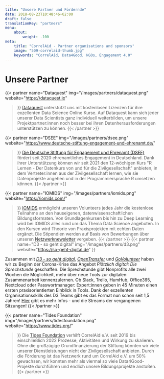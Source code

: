 ```yaml
---
title: "Unsere Partner und Fördernde"
date: 2018-08-23T10:48:46+02:00
draft: false
translationKey: "partners"
menu: 
    about:
        weight: -100
meta:
    title: "CorrelAid - Partner organisations and sponsors"
    image: "509-correlaid-thumb.jpg"
    keywords: "CorrelAid, Data4Good, NGOs, Engagement 4.0"
---
```



# Unsere Partner

{{< partner 
    name="Dataquest"
    img="/images/partners/dataquest.png"
    website="https://dataquest.io"
>}}
[Dataquest](https://dataquest.io) unterstützt uns mit kostenlosen Lizenzen für ihre exzellenten Data Science Online Kurse. Auf Dataquest kann sich jeder unserer Data Scientists ganz individuell weiterbilden, um unsere Projektpartner:innen noch besser bei ihren Datenherausforderungen unterstützen zu können. 
{{< /partner >}}

{{< partner 
    name="DSEE"
    img="/images/partners/dsee.png"
    website="https://www.deutsche-stiftung-engagement-und-ehrenamt.de/"
>}}
[Die Deutsche Stiftung für Engagement und Ehrenamt (DSEE)](https://www.deutsche-stiftung-engagement-und-ehrenamt.de/) fördert seit 2020 ehrenamtliches Engagement in Deutschland. Dank ihrer Unterstützung können wir seit 2021 den 12-wöchigen Kurs "R Lernen - Der Datenkurs von und für die Zivilgesellschaft" anbieten, in dem Vertreter:innen aus der Zivilgesellschaft lernen, wie sie Datenprojekte angehen und in der Programmiersprache R umsetzen können.
{{< /partner >}}

{{< partner 
    name="IOMIDS"
    img="/images/partners/iomids.png"
    website="https://iomids.com/"
>}}
[IOMIDS](https://iomids.com/) ermöglicht unseren Volunteers jedes Jahr die kostenlose Teilnahme an den hauseigenen, datenwissenschaftlichen Bildungsformaten. Von Grundlagenkursen bis hin zu Deep Learning wird bei IOMIDS alles rund um das Thema Data Science angeboten. In den Kursen wird Theorie von Praxisprojekten mit echten Daten ergänzt. Die Stipendien werden auf Basis von Bewerbungen über unseren [Netzwerknewsletter](https://correlaid.us12.list-manage.com/subscribe?u=b294bf2834adf5d89bdd2dd5a&id=915f3f3eff) vergeben.
{{< /partner >}}
{{< partner 
    name="D3 - so geht digital"
    img="/images/partners/d3.png"
    website="https://so-geht-digital.de"
>}}

Zusammen mit [*D3 - so geht digital*](https://so-geht-digital.de), [*OpenTransfer*](https://opentransfer.de/) und [*GoVolunteer*](https://govolunteer.com) haben wir zu Beginn der Corona-Krise das Angebot *Plötzlich digital: Die Sprechstunde* geschaffen. Die Sprechstunde gibt Nonprofits alle zwei Wochen die Möglichkeit, mehr über neue Tools zur digitalen Zusammenarbeit kennenzulernen. Ob Slack, Trello, HumHub, Office365, Nextcloud oder Passwortmanager: Expert:innen geben in 45 Minuten einen ersten praxisorientierten Einblick in Tools. Dank der exzellenten Organisationsskills des D3 Teams gibt es das Format nun schon seit 1,5 Jahren! [Hier](https://so-geht-digital.de/ploetzlich-digital-die-sprechstunde/) gibt es mehr Infos - und die Streams der vergangenen Sitzungen! 
{{< /partner >}}

{{< partner 
    name="Tides Foundation"
    img="/images/partners/tidesfoundation.png"
    website="https://www.tides.org/"
>}}
Die [Tides Foundation](https://www.tides.org/) verhilft CorrelAid e.V. seit 2019 bis einschließlich 2022 Prozesse, Aktivitäten und Wirkung zu skalieren. Ohne die großzügige Grundfinanzierung der Stiftung könnten wir viele unserer Dienstleistungen nicht der Zivilgesellschaft anbieten. Durch die Förderung ist das Netzwerk rund um CorrelAid e.V. um 50% gewachsen, wir konnten mehr als viermal so viele Data4Good-Projekte durchführen und endlich unsere Bildungsprojekte anstoßen.
{{< /partner >}}
